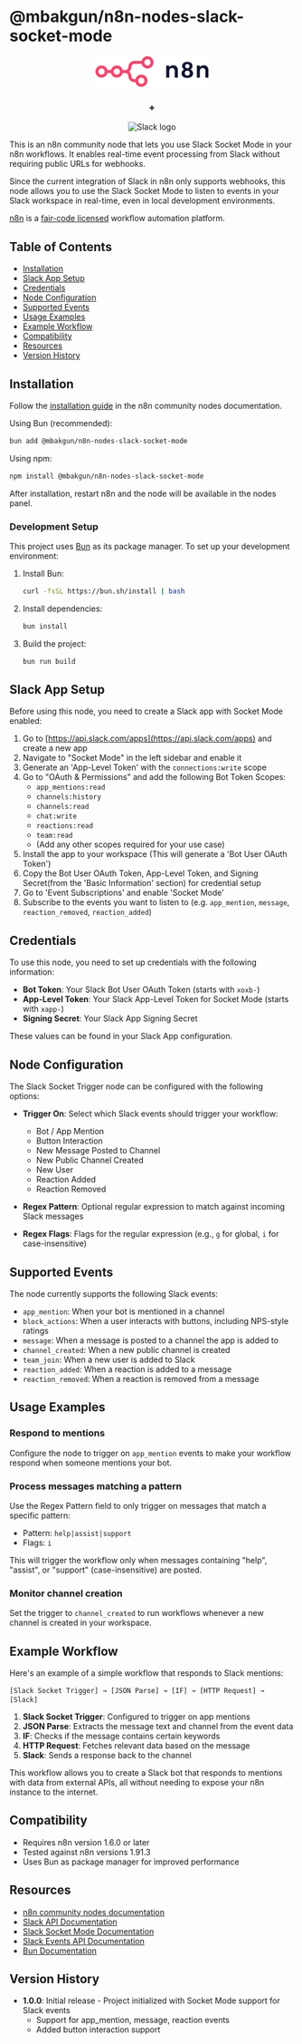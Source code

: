 # @mbakgun/n8n-nodes-slack-socket-mode

<div align="center">
  <img src="https://raw.githubusercontent.com/n8n-io/n8n/master/assets/n8n-logo.png" width="200" alt="n8n logo">
  <h3>+</h3>
  <img src="https://cdn.worldvectorlogo.com/logos/slack-new-logo.svg" width="100" alt="Slack logo">
</div>

This is an n8n community node that lets you use Slack Socket Mode in your n8n workflows. It enables real-time event processing from Slack without requiring public URLs for webhooks.

Since the current integration of Slack in n8n only supports webhooks, this node allows you to use the Slack Socket Mode to listen to events in your Slack workspace in real-time, even in local development environments.

[n8n](https://n8n.io/) is a [fair-code licensed](https://docs.n8n.io/reference/license/) workflow automation platform.

## Table of Contents
- [Installation](#installation)
- [Slack App Setup](#slack-app-setup)
- [Credentials](#credentials)
- [Node Configuration](#node-configuration)
- [Supported Events](#supported-events)
- [Usage Examples](#usage-examples)
- [Example Workflow](#example-workflow)
- [Compatibility](#compatibility)
- [Resources](#resources)
- [Version History](#version-history)

## Installation

Follow the [installation guide](https://docs.n8n.io/integrations/community-nodes/installation/) in the n8n community nodes documentation.

Using Bun (recommended):
```bash
bun add @mbakgun/n8n-nodes-slack-socket-mode
```

Using npm:
```bash
npm install @mbakgun/n8n-nodes-slack-socket-mode
```

After installation, restart n8n and the node will be available in the nodes panel.

### Development Setup

This project uses [Bun](https://bun.sh) as its package manager. To set up your development environment:

1. Install Bun:
   ```bash
   curl -fsSL https://bun.sh/install | bash
   ```
   
2. Install dependencies:
   ```bash
   bun install
   ```
   
3. Build the project:
   ```bash
   bun run build
   ```

## Slack App Setup

Before using this node, you need to create a Slack app with Socket Mode enabled:

1. Go to [https://api.slack.com/apps](https://api.slack.com/apps) and create a new app
2. Navigate to "Socket Mode" in the left sidebar and enable it
3. Generate an 'App-Level Token' with the `connections:write` scope
4. Go to "OAuth & Permissions" and add the following Bot Token Scopes:
   - `app_mentions:read`
   - `channels:history`
   - `channels:read`
   - `chat:write`
   - `reactions:read`
   - `team:read`
   - (Add any other scopes required for your use case)
5. Install the app to your workspace (This will generate a 'Bot User OAuth Token')
6. Copy the Bot User OAuth Token, App-Level Token, and Signing Secret(from the 'Basic Information' section) for credential setup
7. Go to 'Event Subscriptions' and enable 'Socket Mode'
8. Subscribe to the events you want to listen to (e.g. `app_mention`, `message`, `reaction_removed`, `reaction_added`)

## Credentials

To use this node, you need to set up credentials with the following information:

- **Bot Token**: Your Slack Bot User OAuth Token (starts with `xoxb-`)
- **App-Level Token**: Your Slack App-Level Token for Socket Mode (starts with `xapp-`)
- **Signing Secret**: Your Slack App Signing Secret

These values can be found in your Slack App configuration.

## Node Configuration

The Slack Socket Trigger node can be configured with the following options:

- **Trigger On**: Select which Slack events should trigger your workflow:
  - Bot / App Mention
  - Button Interaction
  - New Message Posted to Channel
  - New Public Channel Created
  - New User
  - Reaction Added
  - Reaction Removed

- **Regex Pattern**: Optional regular expression to match against incoming Slack messages
- **Regex Flags**: Flags for the regular expression (e.g., `g` for global, `i` for case-insensitive)

## Supported Events

The node currently supports the following Slack events:

- `app_mention`: When your bot is mentioned in a channel
- `block_actions`: When a user interacts with buttons, including NPS-style ratings
- `message`: When a message is posted to a channel the app is added to
- `channel_created`: When a new public channel is created
- `team_join`: When a new user is added to Slack
- `reaction_added`: When a reaction is added to a message
- `reaction_removed`: When a reaction is removed from a message

## Usage Examples

### Respond to mentions

Configure the node to trigger on `app_mention` events to make your workflow respond when someone mentions your bot.

### Process messages matching a pattern

Use the Regex Pattern field to only trigger on messages that match a specific pattern:
- Pattern: `help|assist|support`
- Flags: `i`

This will trigger the workflow only when messages containing "help", "assist", or "support" (case-insensitive) are posted.

### Monitor channel creation

Set the trigger to `channel_created` to run workflows whenever a new channel is created in your workspace.

## Example Workflow

Here's an example of a simple workflow that responds to Slack mentions:

```
[Slack Socket Trigger] → [JSON Parse] → [IF] → [HTTP Request] → [Slack]
```

1. **Slack Socket Trigger**: Configured to trigger on app mentions
2. **JSON Parse**: Extracts the message text and channel from the event data
3. **IF**: Checks if the message contains certain keywords
4. **HTTP Request**: Fetches relevant data based on the message
5. **Slack**: Sends a response back to the channel

This workflow allows you to create a Slack bot that responds to mentions with data from external APIs, all without needing to expose your n8n instance to the internet.

## Compatibility

- Requires n8n version 1.6.0 or later
- Tested against n8n versions 1.91.3
- Uses Bun as package manager for improved performance

## Resources

- [n8n community nodes documentation](https://docs.n8n.io/integrations/community-nodes/)
- [Slack API Documentation](https://api.slack.com/apis)
- [Slack Socket Mode Documentation](https://api.slack.com/apis/connections/socket)
- [Slack Events API Documentation](https://api.slack.com/events)
- [Bun Documentation](https://bun.sh/docs)

## Version History

- **1.0.0**: Initial release - Project initialized with Socket Mode support for Slack events
  - Support for app_mention, message, reaction events
  - Added button interaction support
